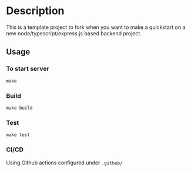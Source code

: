 # Description

This is a template project to fork when you want to make a quickstart on a new node/typescript/express.js based backend project.

## Usage

### To start server

```
make
```

### Build

```
make build
```

### Test

```
make test
```

### CI/CD

Using Github actions configured under `.github/`
